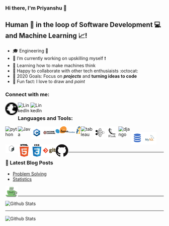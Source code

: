### Hi there, I'm Priyanshu 👋

## Human :bust_in_silhouette: in the loop of Software Development :computer: and Machine Learning :chart_with_upwards_trend:!
- :mortar_board: Engineering :star2:
- 🔭 I’m currently working on upskilling myself :exclamation:
- :thought_balloon: Learning how to make machines think 
- 👯 Happy to collaborate with other tech enthusiaists :octocat:
- 🥅 2020 Goals: Focus on **_projects_** and **turning ideas to code**
- :art: Fun fact: I love to draw and _paint_

### Connect with me:

[<img align="left" alt="portfolio" width="40px" src="https://raw.githubusercontent.com/iconic/open-iconic/master/svg/globe.svg" />][website]
[<img align="left" alt="LinkedIn" width="40px" src="https://cdn.jsdelivr.net/npm/simple-icons@v3/icons/linkedin.svg" />][linkedin]
[<img align="left" alt="LinkedIn" width="40px" src="https://img.icons8.com/ios-filled/50/000000/email-open.png" />][email]

<br/>

### Languages and Tools:

<img align="left" alt="python" width="40px" src="https://img.icons8.com/color/48/000000/python.png"/>
<img align="left" alt="Java" width="40px" src="https://img.icons8.com/color/48/000000/java-coffee-cup-logo.png"/>
<img align="left" alt="CPP" width="40px" src="https://github.com/priyanshu7/priyanshu7/blob/master/img/cpp.png"/>
<img align="left" alt="ML" width="40px" src="https://github.com/priyanshu7/priyanshu7/blob/master/img/ml.png"/>
<img align="left" alt="Scikit" width="40px" src="https://github.com/priyanshu7/priyanshu7/blob/master/img/sklearn.png"/>
<img align="left" alt="Pandas" width="40px" src="https://github.com/priyanshu7/priyanshu7/blob/master/img/pandas.png"/>
<img align="left" alt="tableau" width="40px" src="https://img.icons8.com/color/48/000000/tableau-software.png"/>
<img align="left" alt="NN" width="40px" src="https://github.com/priyanshu7/priyanshu7/blob/master/img/neural-net.png"/>
<img align="left" alt="Flask" width="40px" src="https://github.com/priyanshu7/priyanshu7/blob/master/img/flask.png"/>
<img align="left" alt="django" width="40px" src="https://img.icons8.com/ios/50/000000/django.png" />

<br/>


<img align="left" alt="SQL" width="40px" src="https://raw.githubusercontent.com/github/explore/80688e429a7d4ef2fca1e82350fe8e3517d3494d/topics/sql/sql.png" />
<img align="left" alt="MySQL" width="40px" src="https://raw.githubusercontent.com/github/explore/80688e429a7d4ef2fca1e82350fe8e3517d3494d/topics/mysql/mysql.png" />
<img align="left" alt="Bash" width="40px" src="https://github.com/priyanshu7/priyanshu7/blob/master/img/unix.png"/>
<img align="left" alt="HTML5" width="40px" src="https://raw.githubusercontent.com/github/explore/80688e429a7d4ef2fca1e82350fe8e3517d3494d/topics/html/html.png" />
<img align="left" alt="CSS3" width="40px" src="https://raw.githubusercontent.com/github/explore/80688e429a7d4ef2fca1e82350fe8e3517d3494d/topics/css/css.png" />
<img align="left" alt="Git" width="40px" src="https://raw.githubusercontent.com/github/explore/80688e429a7d4ef2fca1e82350fe8e3517d3494d/topics/git/git.png" />
<img align="left" alt="GitHub" width="40px" src="https://raw.githubusercontent.com/github/explore/78df643247d429f6cc873026c0622819ad797942/topics/github/github.png" />

<br/>
<br/>
<br/>

------

### 📕 Latest Blog Posts 
<!-- BLOG-POST-LIST:START -->
- [Problem Solving](https://www.datewithdata.co.in/blog/categories/problem-solving)
- [Statistics](https://www.datewithdata.co.in/post/how-much-stats-is-too-much-stats)
<!-- BLOG-POST-LIST:END -->

<img align="left" alt="DwD" width="40px" src="https://github.com/priyanshu7/priyanshu7/blob/master/img/dwd.png"/>
<br/>


------

<img align="center" alt="Github Stats" src="https://github-readme-stats.vercel.app/api?username=priyanshu7&show_icons=true&hide_border=true&count_private=true&hide=prs,issues,contribs&theme=dark" />

------

<img align="center" alt="Github Stats" src="https://github-readme-stats.vercel.app/api/top-langs/?username=priyanshu7&layout=compact" />

[website]: https://priyanshu7.github.io/
[linkedin]: https://www.linkedin.com/in/priyanshu7m/
[hackerrank]: https://www.hackerrank.com/mehta7priyanshu
[github]: https://github.com/priyanshu7
[email]: mailto:mehta7priyanshu@gmail.com
